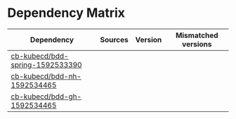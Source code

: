 # Dependency Matrix

Dependency | Sources | Version | Mismatched versions
---------- | ------- | ------- | -------------------
[cb-kubecd/bdd-spring-1592533390](https://github.com/cb-kubecd/bdd-spring-1592533390.git) |  | []() | 
[cb-kubecd/bdd-nh-1592534465](https://github.com/cb-kubecd/bdd-nh-1592534465.git) |  | []() | 
[cb-kubecd/bdd-gh-1592534465](https://github.com/cb-kubecd/bdd-gh-1592534465.git) |  | []() | 
